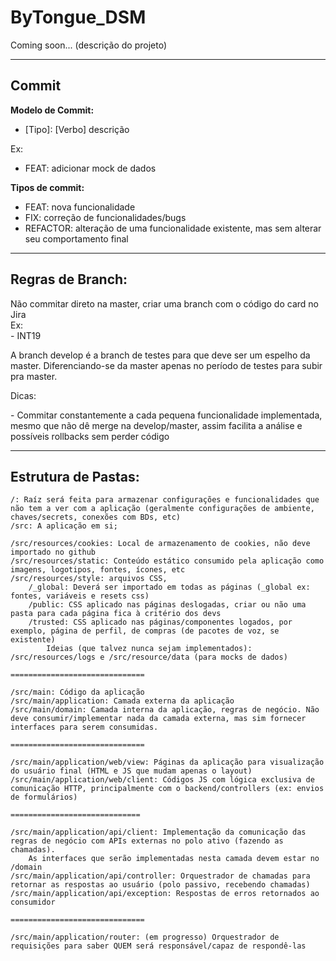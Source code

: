 <h1>ByTongue_DSM</h1>
<p>Coming soon... (descrição do projeto) </p>



<hr>
<h2>Commit</h2>

<b>Modelo de Commit:</b>
	<ul><li>[Tipo]: [Verbo] descrição</li></ul>
Ex:
	<ul><li>FEAT: adicionar mock de dados</li></ul>
	
<b>Tipos de commit:</b>
	<ul><li>FEAT: nova funcionalidade</li>
	<li>FIX: correção de funcionalidades/bugs</li>
	<li>REFACTOR: alteração de uma funcionalidade existente, mas sem alterar seu comportamento final</li></ul>

<hr>

<h2>Regras de Branch:</h2>
	<p>Não commitar direto na master, criar uma branch com o código do card no Jira
	<br />Ex: </br />  - INT19</p>
	<p>A branch develop é a branch de testes para que deve ser um espelho da master. Diferenciando-se da master apenas no período de testes para subir pra master.</p>
	Dicas:
		<p> - Commitar constantemente a cada pequena funcionalidade implementada, mesmo que não dê merge na develop/master, assim facilita a análise e possíveis rollbacks sem perder código</p>
		
<hr>

<h2>Estrutura de Pastas:</h2>

	/: Raíz será feita para armazenar configurações e funcionalidades que não tem a ver com a aplicação (geralmente configurações de ambiente, chaves/secrets, conexões com BDs, etc)
	/src: A aplicação em si;
 	
	/src/resources/cookies: Local de armazenamento de cookies, não deve importado no github
	/src/resources/static: Conteúdo estático consumido pela aplicação como imagens, logotipos, fontes, ícones, etc
	/src/resources/style: arquivos CSS, 
		/_global: Deverá ser importado em todas as páginas (_global ex: fontes, variáveis e resets css)
		/public: CSS aplicado nas páginas deslogadas, criar ou não uma pasta para cada página fica à critério dos devs
		/trusted: CSS aplicado nas páginas/componentes logados, por exemplo, página de perfil, de compras (de pacotes de voz, se existente)
			Ideias (que talvez nunca sejam implementados): /src/resources/logs e /src/resource/data (para mocks de dados)

	==============================
 
	/src/main: Código da aplicação
	/src/main/application: Camada externa da aplicação
	/src/main/domain: Camada interna da aplicação, regras de negócio. Não deve consumir/implementar nada da camada externa, mas sim fornecer interfaces para serem consumidas.

	==============================
 
	/src/main/application/web/view: Páginas da aplicação para visualização do usuário final (HTML e JS que mudam apenas o layout)
	/src/main/application/web/client: Códigos JS com lógica exclusiva de comunicação HTTP, principalmente com o backend/controllers (ex: envios de formulários)

	=============================
 
	/src/main/application/api/client: Implementação da comunicação das regras de negócio com APIs externas no polo ativo (fazendo as chamadas). 
		As interfaces que serão implementadas nesta camada devem estar no /domain
	/src/main/application/api/controller: Orquestrador de chamadas para retornar as respostas ao usuário (polo passivo, recebendo chamadas)
	/src/main/application/api/exception: Respostas de erros retornados ao consumidor
	
 	==============================
  
	/src/main/application/router: (em progresso) Orquestrador de requisições para saber QUEM será responsável/capaz de respondê-las
	
